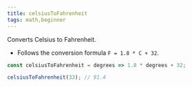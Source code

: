 ```yaml
---
title: celsiusToFahrenheit
tags: math,beginner
---
```


Converts Celsius to Fahrenheit.

- Follows the conversion formula `F = 1.8 * C + 32`.

```js
const celsiusToFahrenheit = degrees => 1.8 * degrees + 32;
```

```js
celsiusToFahrenheit(33); // 91.4
```
